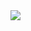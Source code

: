  <img src="https://capsule-render.vercel.app/api?text=Hey Everyone!🕹️&animation=fadeIn&type=waving&color=gradient&height=100"/>

<!--
**ahmetmiracbakir/ahmetmiracbakir** is a ✨ _special_ ✨ repository because its `README.md` (this file) appears on your GitHub profile.

Here are some ideas to get you started:

- 🔭 I’m currently working on ...
- 🌱 I’m currently learning ...
- 👯 I’m looking to collaborate on ...
- 🤔 I’m looking for help with ...
- 💬 Ask me about ...
- 📫 How to reach me: ...
- 😄 Pronouns: ...
- ⚡ Fun fact: ...
-->

